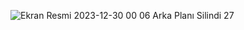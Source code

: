 ![Ekran Resmi 2023-12-30 00 06 Arka Planı Silindi 27](https://github.com/ezgikrhnn/API_Studies/assets/109277079/33b8f8b4-a75d-477f-ae23-56430448223a)
